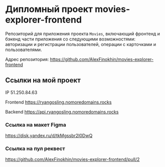 # Дипломный проект movies-explorer-frontend
Репозиторий для приложения проекта `Movies`, включающий фронтенд и бэкенд части приложения со следующими возможностями: авторизации и регистрации пользователей, операции с карточками и пользователями.

Адрес репозитория: https://github.com/AlexFinokhin/movies-explorer-frontend

## Ссылки на мой проект

IP 51.250.84.63

Frontend https://ryangosling.nomoredomains.rocks

Backend https://api.ryangosling.nomoredomains.rocks


### Ссылка на макет Figma

https://disk.yandex.ru/d/tkMgssbr2I0DwQ

### Ссылка на пул реквест

https://github.com/AlexFinokhin/movies-explorer-frontend/pull/2
